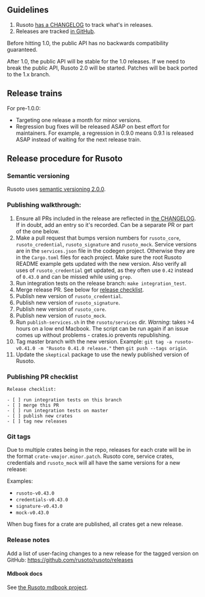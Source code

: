## Guidelines

1. Rusoto [has a CHANGELOG](CHANGELOG.md) to track what's in releases.
2. Releases are tracked [in GitHub](https://github.com/rusoto/rusoto/releases).

Before hitting 1.0, the public API has no backwards compatibility guaranteed.

After 1.0, the public API will be stable for the 1.0 releases. If we need to break the public API, Rusoto 2.0 will be started. Patches will be back ported to the 1.x branch.

## Release trains

For pre-1.0.0:

* Targeting one release a month for minor versions.
* Regression bug fixes will be released ASAP on best effort for maintainers.  For example, a regression in 0.9.0 means 0.9.1 is released ASAP instead of waiting for the next release train.

## Release procedure for Rusoto

### Semantic versioning

Rusoto uses [semantic versioning 2.0.0](http://semver.org/).

### Publishing walkthrough:

1. Ensure all PRs included in the release are reflected in [the CHANGELOG](https://github.com/rusoto/rusoto/blob/master/CHANGELOG.md). If in doubt, add an entry so it's recorded. Can be a separate PR or part of the one below.
2. Make a pull request that bumps version numbers for `rusoto_core`, `rusoto_credential`, `rusoto_signature` and `rusoto_mock`.  Service versions are in the `services.json` file in the codegen project. Otherwise they are in the `Cargo.toml` files for each project. Make sure the root Rusoto README example gets updated with the new version. Also verify all uses of `rusoto_credential` get updated, as they often use `0.42` instead of `0.43.0` and can be missed while using `grep`.
3. Run integration tests on the release branch: `make integration_test`.
4. Merge release PR. See below for [release checklist](https://github.com/rusoto/rusoto/blob/update-releasing-doc/RELEASING.md#publishing-pr-checklist).
5. Publish new version of `rusoto_credential`.
6. Publish new version of `rusoto_signature`.
7. Publish new version of `rusoto_core`.
8. Publish new version of `rusoto_mock`.
9. Run `publish-services.sh` in the `rusoto/services` dir. *Warning*: takes >4 hours on a low end Macbook. The script can be run again if an issue comes up without problems - crates.io prevents republishing.
10. Tag master branch with the new version.  Example: `git tag -a rusoto-v0.41.0 -m "Rusoto 0.41.0 release."` then `git push --tags origin`.
11. Update the `skeptical` package to use the newly published version of Rusoto.

### Publishing PR checklist

```
Release checklist:

- [ ] run integration tests on this branch
- [ ] merge this PR
- [ ] run integration tests on master
- [ ] publish new crates
- [ ] tag new releases
```

### Git tags

Due to multiple crates being in the repo, releases for each crate will be in the format `crate-vmajor.minor.patch`. Rusoto core, service crates, credentials and `rusoto_mock` will all have the same versions for a new release:

Examples:

* `rusoto-v0.43.0`
* `credentials-v0.43.0`
* `signature-v0.43.0`
* `mock-v0.43.0`

When bug fixes for a crate are published, all crates get a new release.

### Release notes

Add a list of user-facing changes to a new release for the tagged version on GitHub: https://github.com/rusoto/rusoto/releases

#### Mdbook docs

See [the Rusoto mdbook project](https://github.com/rusoto/rusoto.github.io).
